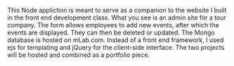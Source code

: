 This Node appliction is meant to serve as a companion to the website I built in the front end development class. What you see is an admin site for a tour company. The form allows employees to add new events, after which the events are displayed. They can then be deleted or updated. The Mongo database is hosted on mLab.com. Instead of a front end framework, I used ejs for templating and jQuery for the client-side interface. The two projects will be hosted and combined as a portfolio piece.
